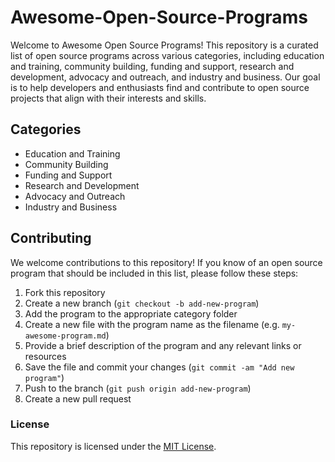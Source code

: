 # Awesome-Open-Source-Programs

Welcome to Awesome Open Source Programs! This repository is a curated list of open source programs across various categories, including education and training, community building, funding and support, research and development, advocacy and outreach, and industry and business. Our goal is to help developers and enthusiasts find and contribute to open source projects that align with their interests and skills.

## Categories
* Education and Training
* Community Building
* Funding and Support
* Research and Development
* Advocacy and Outreach
* Industry and Business

## Contributing
We welcome contributions to this repository! If you know of an open source program that should be included in this list, please follow these steps:

1. Fork this repository
1. Create a new branch (`git checkout -b add-new-program`)
1. Add the program to the appropriate category folder
1. Create a new file with the program name as the filename (e.g. `my-awesome-program.md`)
1. Provide a brief description of the program and any relevant links or resources
1. Save the file and commit your changes (`git commit -am "Add new program"`)
1. Push to the branch (`git push origin add-new-program`)
1. Create a new pull request

### License
This repository is licensed under the [MIT License](https://github.com/larymak/Awesome-Open-Source-Programs/blob/main/LICENSE).

